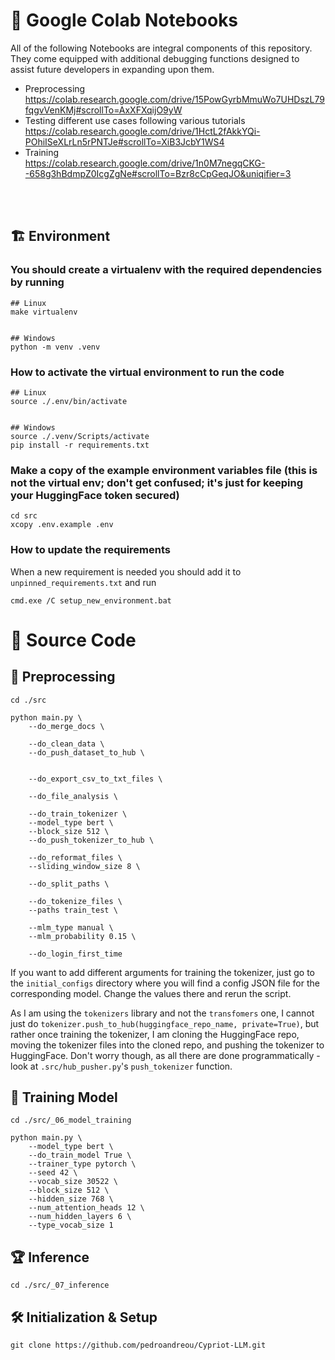 # :memo: Google Colab Notebooks
All of the following Notebooks are integral components of this repository. They come equipped with additional debugging functions designed to assist future developers in expanding upon them.<br>
- Preprocessing<br>
    https://colab.research.google.com/drive/15PowGyrbMmuWo7UHDszL79fqgvVenKMj#scrollTo=AxXFXqijO9yW
- Testing different use cases following various tutorials<br>
    https://colab.research.google.com/drive/1HctL2fAkkYQi-POhiISeXLrLn5rPNTJe#scrollTo=XiB3JcbY1WS4
- Training<br>
    https://colab.research.google.com/drive/1n0M7negqCKG--658g3hBdmpZ0IcgZgNe#scrollTo=Bzr8cCpGeqJO&uniqifier=3
<br>
<br>

## :building_construction: Environment

### You should create a virtualenv with the required dependencies by running
```
## Linux
make virtualenv


## Windows
python -m venv .venv
```


### How to activate the virtual environment to run the code
```
## Linux
source ./.env/bin/activate


## Windows
source ./.venv/Scripts/activate
pip install -r requirements.txt
```


### Make a copy of the example environment variables file (this is not the virtual env; don't get confused; it's just for keeping your HuggingFace token secured)
```
cd src
xcopy .env.example .env
```


### How to update the requirements
When a new requirement is needed you should add it to `unpinned_requirements.txt` and run
```
cmd.exe /C setup_new_environment.bat
```


# :crossed_flags: Source Code
## :hammer: Preprocessing
```
cd ./src

python main.py \
    --do_merge_docs \

    --do_clean_data \
    --do_push_dataset_to_hub \


    --do_export_csv_to_txt_files \

    --do_file_analysis \

    --do_train_tokenizer \
    --model_type bert \
    --block_size 512 \
    --do_push_tokenizer_to_hub \

    --do_reformat_files \
    --sliding_window_size 8 \

    --do_split_paths \

    --do_tokenize_files \
    --paths train_test \

    --mlm_type manual \
    --mlm_probability 0.15 \

    --do_login_first_time
```

If you want to add different arguments for training the tokenizer, just go to the `initial_configs` directory where you will find a config JSON file for the corresponding model. Change the values there and rerun the script.

As I am using the `tokenizers` library and not the `transfomers` one, I cannot just do `tokenizer.push_to_hub(huggingface_repo_name, private=True)`, but rather once training the tokenizer, I am cloning  the HuggingFace repo, moving the tokenizer files into the cloned repo, and pushing the tokenizer to HuggingFace. Don't worry though, as all there are done programmatically - look at `.src/hub_pusher.py`'s `push_tokenizer` function.


## :runner: Training Model
```
cd ./src/_06_model_training

python main.py \
    --model_type bert \
    --do_train_model True \
    --trainer_type pytorch \
    --seed 42 \
    --vocab_size 30522 \
    --block_size 512 \
    --hidden_size 768 \
    --num_attention_heads 12 \
    --num_hidden_layers 6 \
    --type_vocab_size 1
```


## :trophy: Inference
```
cd ./src/_07_inference
```


## 🛠 Initialization & Setup
    git clone https://github.com/pedroandreou/Cypriot-LLM.git
